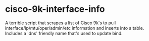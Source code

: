 # cisco-9k-interface-info
A terrible script that scrapes a list of Cisco 9k's to pull interface/ip/mtu/oper/admin/etc information and inserts into a table. Includes a 'dns' friendly name that's used to update bind. 
